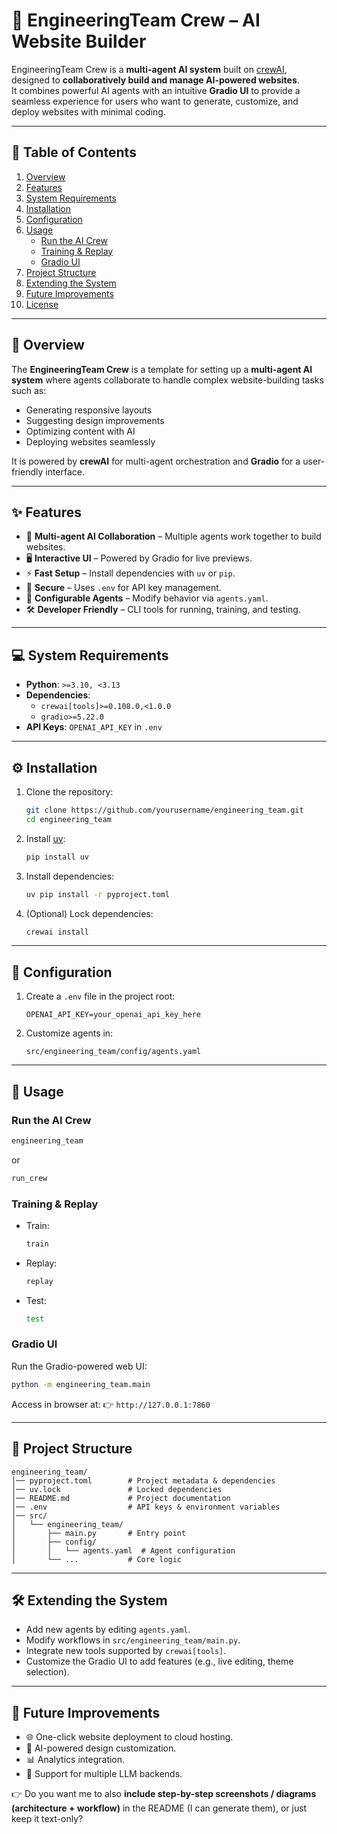 # 🚀 EngineeringTeam Crew – AI Website Builder

EngineeringTeam Crew is a **multi-agent AI system** built on [crewAI](https://crewai.com), designed to **collaboratively build and manage AI-powered websites**.  
It combines powerful AI agents with an intuitive **Gradio UI** to provide a seamless experience for users who want to generate, customize, and deploy websites with minimal coding.

---

## 📖 Table of Contents
1. [Overview](#overview)  
2. [Features](#features)  
3. [System Requirements](#system-requirements)  
4. [Installation](#installation)  
5. [Configuration](#configuration)  
6. [Usage](#usage)  
   - [Run the AI Crew](#run-the-ai-crew)  
   - [Training & Replay](#training--replay)  
   - [Gradio UI](#gradio-ui)  
7. [Project Structure](#project-structure)  
8. [Extending the System](#extending-the-system)  
9. [Future Improvements](#future-improvements)  
10. [License](#license)  

---

## 📌 Overview
The **EngineeringTeam Crew** is a template for setting up a **multi-agent AI system** where agents collaborate to handle complex website-building tasks such as:  
- Generating responsive layouts  
- Suggesting design improvements  
- Optimizing content with AI  
- Deploying websites seamlessly  

It is powered by **crewAI** for multi-agent orchestration and **Gradio** for a user-friendly interface.

---

## ✨ Features
- 🤖 **Multi-agent AI Collaboration** – Multiple agents work together to build websites.  
- 🖥 **Interactive UI** – Powered by Gradio for live previews.  
- ⚡ **Fast Setup** – Install dependencies with `uv` or `pip`.  
- 🔑 **Secure** – Uses `.env` for API key management.  
- 🧩 **Configurable Agents** – Modify behavior via `agents.yaml`.  
- 🛠 **Developer Friendly** – CLI tools for running, training, and testing.  

---

## 💻 System Requirements
- **Python**: `>=3.10, <3.13`  
- **Dependencies**:  
  - `crewai[tools]>=0.108.0,<1.0.0`  
  - `gradio>=5.22.0`  
- **API Keys**: `OPENAI_API_KEY` in `.env`  

---

## ⚙️ Installation

1. Clone the repository:
   ```bash
   git clone https://github.com/yourusername/engineering_team.git
   cd engineering_team


2. Install [uv](https://docs.astral.sh/uv/):

   ```bash
   pip install uv
   ```

3. Install dependencies:

   ```bash
   uv pip install -r pyproject.toml
   ```

4. (Optional) Lock dependencies:

   ```bash
   crewai install
   ```

---

## 🔧 Configuration

1. Create a `.env` file in the project root:

   ```env
   OPENAI_API_KEY=your_openai_api_key_here
   ```

2. Customize agents in:

   ```
   src/engineering_team/config/agents.yaml
   ```

---

## 🚀 Usage

### Run the AI Crew

```bash
engineering_team
```

or

```bash
run_crew
```

### Training & Replay

* Train:

  ```bash
  train
  ```
* Replay:

  ```bash
  replay
  ```
* Test:

  ```bash
  test
  ```

### Gradio UI

Run the Gradio-powered web UI:

```bash
python -m engineering_team.main
```

Access in browser at:
👉 `http://127.0.0.1:7860`

---

## 📂 Project Structure

```
engineering_team/
│── pyproject.toml        # Project metadata & dependencies
│── uv.lock               # Locked dependencies
│── README.md             # Project documentation
│── .env                  # API keys & environment variables
│── src/
│   └── engineering_team/
│       ├── main.py       # Entry point
│       ├── config/
│       │   └── agents.yaml  # Agent configuration
│       └── ...           # Core logic
```

---

## 🛠 Extending the System

* Add new agents by editing `agents.yaml`.
* Modify workflows in `src/engineering_team/main.py`.
* Integrate new tools supported by `crewai[tools]`.
* Customize the Gradio UI to add features (e.g., live editing, theme selection).

---

## 🔮 Future Improvements

* 🌐 One-click website deployment to cloud hosting.
* 🎨 AI-powered design customization.
* 📊 Analytics integration.
* 🧠 Support for multiple LLM backends.



👉 Do you want me to also **include step-by-step screenshots / diagrams (architecture + workflow)** in the README (I can generate them), or just keep it text-only?
```
